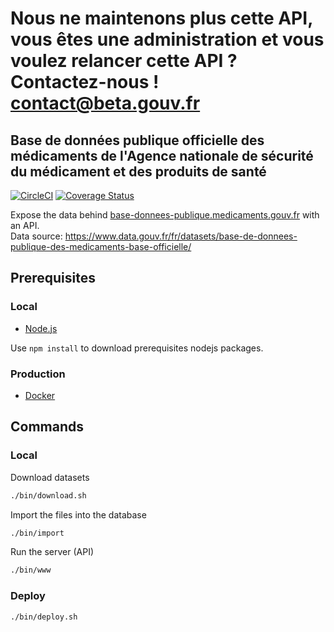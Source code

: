# Nous ne maintenons plus cette API, vous êtes une administration et vous voulez relancer cette API ? Contactez-nous ! contact@beta.gouv.fr


## Base de données publique officielle des médicaments de l'Agence nationale de sécurité du médicament et des produits de santé

[![CircleCI](https://circleci.com/gh/sgmap/api-medicaments/tree/master.svg?style=svg)](https://circleci.com/gh/sgmap/api-medicaments/tree/master)
[![Coverage Status](https://coveralls.io/repos/github/sgmap/api-medicaments/badge.svg?branch=ci)](https://coveralls.io/github/sgmap/api-medicaments?branch=master)

Expose the data behind [base-donnees-publique.medicaments.gouv.fr] with an API.  
Data source: https://www.data.gouv.fr/fr/datasets/base-de-donnees-publique-des-medicaments-base-officielle/

## Prerequisites

### Local

* [Node.js](http://nodejs.org)

Use `npm install` to download prerequisites nodejs packages.

### Production

* [Docker](https://www.docker.com/)

## Commands

### Local

Download datasets

```bash
./bin/download.sh
```

Import the files into the database

```bash
./bin/import
```

Run the server (API)

```bash
./bin/www
```

### Deploy

```bash
./bin/deploy.sh
```

[base-donnees-publique.medicaments.gouv.fr]: http://base-donnees-publique.medicaments.gouv.fr/
